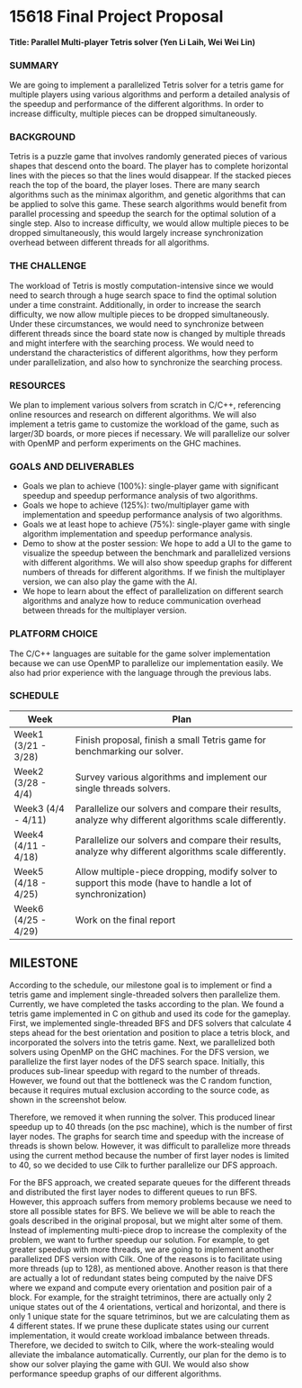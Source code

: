 # 15618 Final Project Proposal
#### Title: Parallel Multi-player Tetris solver (Yen Li Laih, Wei Wei Lin)

### SUMMARY

We are going to implement a parallelized Tetris solver for a tetris game for multiple players using various algorithms and perform a detailed analysis of the speedup and performance of the different algorithms. In order to increase difficulty, multiple pieces can be dropped simultaneously. 

### BACKGROUND

Tetris is a puzzle game that involves randomly generated pieces of various shapes that descend onto the board. The player has to complete horizontal lines with the pieces so that the lines would disappear. If the stacked pieces reach the top of the board, the player loses. There are many search algorithms such as the minimax algorithm, and genetic algorithms that can be applied to solve this game. These search algorithms would benefit from parallel processing and speedup the search for the optimal solution of a single step. Also to increase difficulty, we would allow multiple pieces to be dropped simultaneously, this would largely increase synchronization overhead between different threads for all algorithms. 

### THE CHALLENGE

The workload of Tetris is mostly computation-intensive since we would need to search through a huge search space to find the optimal solution under a time constraint. Additionally, in order to increase the search difficulty, we now allow multiple pieces to be dropped simultaneously. Under these circumstances, we would need to synchronize between different threads since the board state now is changed by multiple threads and might interfere with the searching process. We would need to understand the characteristics of different algorithms, how they perform under parallelization, and also how to synchronize the searching process.

### RESOURCES

We plan to implement various solvers from scratch in C/C++, referencing online resources and research on different algorithms. We will also implement a tetris game to customize the workload of the game, such as larger/3D boards, or more pieces if necessary. We will parallelize our solver with OpenMP and perform experiments on the GHC machines.

### GOALS AND DELIVERABLES

- Goals we plan to achieve (100%): single-player game with significant speedup and speedup performance analysis of two algorithms.
- Goals we hope to achieve (125%): two/multiplayer game with implementation and speedup performance analysis of two algorithms.
- Goals we at least hope to achieve (75%): single-player game with single algorithm implementation and speedup performance analysis.
- Demo to show at the poster session: We hope to add a UI to the game to visualize the speedup between the benchmark and parallelized versions with different algorithms. We will also show speedup graphs for different numbers of threads for different algorithms. If we finish the multiplayer version, we can also play the game with the AI.
- We hope to learn about the effect of parallelization on different search algorithms and analyze how to reduce communication overhead between threads for the multiplayer version.

### PLATFORM CHOICE

The C/C++ languages are suitable for the game solver implementation because we can use OpenMP to parallelize our implementation easily. We also had prior experience with the language through the previous labs.

### SCHEDULE

| Week | Plan |
| -----| ----- |
| Week1 (3/21 - 3/28) | Finish proposal, finish a small Tetris game for benchmarking our solver. |
| Week2 (3/28 - 4/4) | Survey various algorithms and implement our single threads solvers. |
| Week3 (4/4 - 4/11) | Parallelize our solvers and compare their results, analyze why different algorithms scale differently. |
| Week4 (4/11 - 4/18) | Parallelize our solvers and compare their results, analyze why different algorithms scale differently. |
| Week5 (4/18 - 4/25) | Allow multiple-piece dropping, modify solver to support this mode (have to handle a lot of synchronization) |
| Week6 (4/25 - 4/29) | Work on the final report |

## MILESTONE
According to the schedule, our milestone goal is to implement or find a tetris game and implement single-threaded solvers then parallelize them. Currently, we have completed the tasks according to the plan. We found a tetris game implemented in C on github and used its code for the gameplay. First, we implemented single-threaded BFS and DFS solvers that calculate 4 steps ahead for the best orientation and position to place a tetris block, and incorporated the solvers into the tetris game. Next, we parallelized both solvers using OpenMP on the GHC machines. For the DFS version, we parallelize the first layer nodes of the DFS search space. Initially, this produces sub-linear speedup with regard to the number of threads. However, we found out that the bottleneck was the C random function, because it requires mutual exclusion according to the source code, as shown in the screenshot below. 

Therefore, we removed it when running the solver. This produced linear speedup up to 40 threads (on the psc machine), which is the number of first layer nodes. The graphs for search time and speedup with the increase of threads is shown below. However, it was difficult to parallelize more threads using the current method because the number of first layer nodes is limited to 40, so we decided to use Cilk to further parallelize our DFS approach.

For the BFS approach, we created separate queues for the different threads and distributed the first layer nodes to different queues to run BFS. However, this approach suffers from memory problems because we need to store all possible states for BFS.
We believe we will be able to reach the goals described in the original proposal, but we might alter some of them. Instead of implementing multi-piece drop to increase the complexity of the problem, we want to further speedup our solution. For example, to get greater speedup with more threads, we are going to implement another parallelized DFS version with Cilk. One of the reasons is to facilitate using more threads (up to 128), as mentioned above. Another reason is that there are actually a lot of redundant states being computed by the naive DFS where we expand and compute every orientation and position pair of a block. For example, for the straight tetriminos, there are actually only 2 unique states out of the 4 orientations, vertical and horizontal, and there is only 1 unique state for the square tetriminos, but we are calculating them as 4 different states. If we prune these duplicate states using our current implementation, it would create workload imbalance between threads. Therefore, we decided to switch to Cilk, where the work-stealing would alleviate the imbalance automatically.
Currently, our plan for the demo is to show our solver playing the game with GUI. We would also show performance speedup graphs of our different algorithms.
